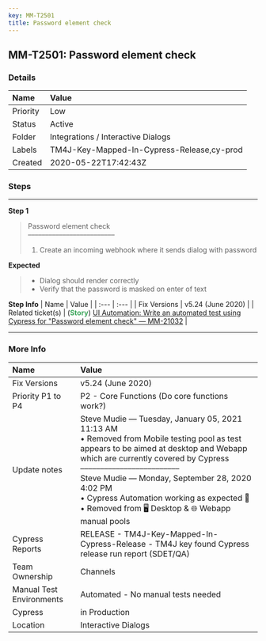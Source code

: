 ```yaml
---
key: MM-T2501
title: Password element check
---
```


## MM-T2501: Password element check

### Details

| Name     | Value                                      |
| :------- | :----------------------------------------- |
| Priority | Low                                        |
| Status   | Active                                     |
| Folder   | Integrations / Interactive Dialogs         |
| Labels   | TM4J-Key-Mapped-In-Cypress-Release,cy-prod |
| Created  | 2020-05-22T17:42:43Z                       |

### Steps

<hr/>

**Step 1**

> <article>Password element check<br>–––––––––––––––––––––––––<ol><li>Create an incoming webhook where it sends dialog with password</li></ol></article>

**Expected**

> <article><ul><li>Dialog should render correctly</li><li>Verify that the password is masked on enter of text</li></ul></article>

**Step Info**
| Name | Value |
| :--- | :--- |
| Fix Versions | v5.24 (June 2020) |
| Related ticket(s) | (<strong><span style="color: rgb(65, 168, 95);">Story</span></strong>) <a href="https://mattermost.atlassian.net/browse/MM-21032">UI Automation: Write an automated test using Cypress for "Password element check" — MM-21032</a> |

<hr/>

### More Info

| Name                     | Value                                                                                                                                                                                                                                                                                                                                                                   |
| :----------------------- | :---------------------------------------------------------------------------------------------------------------------------------------------------------------------------------------------------------------------------------------------------------------------------------------------------------------------------------------------------------------------- |
| Fix Versions             | v5.24 (June 2020)                                                                                                                                                                                                                                                                                                                                                       |
| Priority P1 to P4        | P2 - Core Functions (Do core functions work?)                                                                                                                                                                                                                                                                                                                           |
| Update notes             | Steve Mudie — Tuesday, January 05, 2021 11:13 AM<br>• Removed from Mobile testing pool as test appears to be aimed at desktop and Webapp which are currently covered by Cypress<br>–––––––––––––––––––––––––<br>Steve Mudie — Monday, September 28, 2020 4:02 PM<br>• Cypress Automation working as expected 🎉<br>• Removed from 🖥️ Desktop &amp; 🌐 Webapp manual pools |
| Cypress Reports          | RELEASE - TM4J-Key-Mapped-In-Cypress-Release - TM4J key found Cypress release run report (SDET/QA)                                                                                                                                                                                                                                                                      |
| Team Ownership           | Channels                                                                                                                                                                                                                                                                                                                                                                |
| Manual Test Environments | Automated - No manual tests needed                                                                                                                                                                                                                                                                                                                                      |
| Cypress                  | in Production                                                                                                                                                                                                                                                                                                                                                           |
| Location                 | Interactive Dialogs                                                                                                                                                                                                                                                                                                                                                     |

